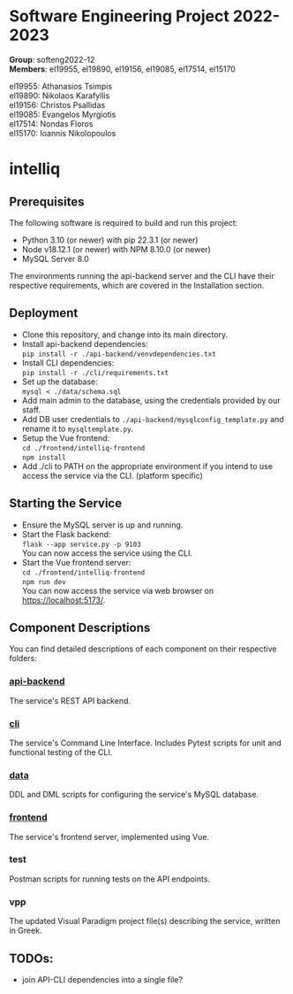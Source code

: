 # Software Engineering Project 2022-2023

**Group**: softeng2022-12  
**Members**: el19955, el19890, el19156, el19085, el17514, el15170
  
el19955: Athanasios Tsimpis  
el19890: Nikolaos Karafyllis  
el19156: Christos Psallidas  
el19085: Evangelos Myrgiotis  
el17514: Nondas Floros  
el15170: Ioannis Nikolopoulos  

# **intelliq**

## Prerequisites
The following software is required to build and run this project:   
* Python 3.10 (or newer) with pip 22.3.1 (or newer)
* Node v18.12.1 (or newer) with NPM 8.10.0 (or newer)
* MySQL Server 8.0  

The environments running the api-backend server and the CLI have their respective requirements, which are covered in the Installation section.
## Deployment
* Clone this repository, and change into its main directory.
* Install api-backend dependencies:  
`pip install -r ./api-backend/venvdependencies.txt`
* Install CLI dependencies:   
`pip install -r ./cli/requirements.txt`
* Set up the database:  
`mysql < ./data/schema.sql`
* Add main admin to the database, using the credentials provided by our staff.   
* Add DB user credentials to `./api-backend/mysqlconfig_template.py` and rename it to `mysqltemplate.py`.
* Setup the Vue frontend:  
`cd ./frontend/intelliq-frontend`   
`npm install`
* Add ./cli to PATH on the appropriate environment if you intend to use access the service via the CLI. (platform specific)

## Starting the Service  
* Ensure the MySQL server is up and running.  
* Start the Flask backend:  
`flask --app service.py -p 9103`  
You can now access the service using the CLI.
* Start the Vue frontend server:  
`cd ./frontend/intelliq-frontend`   
`npm run dev`  
You can now access the service via web browser on [https://localhost:5173/](https://localhost:5173/).  

## Component Descriptions  
  
You can find detailed descriptions of each component on their respective folders:    
  
### [api-backend](https://github.com/ntua/SoftEng22-12/tree/main/api-backend#readme)  
The service's REST API backend.    
### [cli](https://github.com/ntua/SoftEng22-12/tree/main/cli#readme)
The service's Command Line Interface. Includes Pytest scripts for unit and functional testing of the CLI.  
### [data](https://github.com/ntua/SoftEng22-12/tree/main/data#readme)
DDL and DML scripts for configuring the service's MySQL database.  
### [frontend](https://github.com/ntua/SoftEng22-12/tree/main/frontend#readme)
The service's frontend server, implemented using Vue.  
### test
Postman scripts for running tests on the API endpoints.  
### vpp  
The updated Visual Paradigm project file(s) describing the service, written in Greek.  

## TODOs:
* join API-CLI dependencies into a single file?